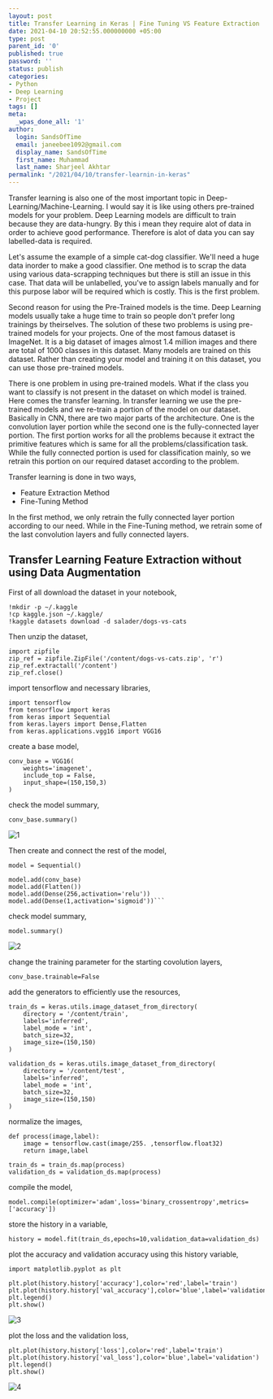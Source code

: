 ```yaml
---
layout: post
title: Transfer Learning in Keras | Fine Tuning VS Feature Extraction
date: 2021-04-10 20:52:55.000000000 +05:00
type: post
parent_id: '0'
published: true
password: ''
status: publish
categories:
- Python
- Deep Learning
- Project
tags: []
meta:
  _wpas_done_all: '1'
author:
  login: SandsOfTime
  email: janeebee1092@gmail.com
  display_name: SandsOfTime
  first_name: Muhammad
  last_name: Sharjeel Akhtar
permalink: "/2021/04/10/transfer-learnin-in-keras"
---
```

Transfer learning is also one of the most important topic in Deep-Learning/Machine-Learning. I would say it is like using others pre-trained models for your problem. Deep Learning models are difficult to train because they are data-hungry. By this i mean they require alot of data in order to achieve good performance. Therefore is alot of data you can say labelled-data is required. 

Let's assume the example of a simple cat-dog classifier. We'll need a huge data inorder to make a good classifier. One method is to scrap the data using various data-scrapping techniques but there is still an issue in this case. That data will be unlabelled, you've to assign labels manually and for this purpose labor will be required which is costly. This is the first problem.

Second reason for using the Pre-Trained models is the time. Deep Learning models usually take a huge time to train so people don't prefer long trainings by theirselves. The solution of these two problems is using pre-trained models for your projects. One of the most famous dataset is ImageNet. It is a big dataset of images almost 1.4 million images and there are total of 1000 classes in this dataset. Many models are trained on this dataset. Rather than creating your model and training it on this dataset, you can use those pre-trained models.

There is one problem in using pre-trained models. What if the class you want to classify is not present in the dataset on which model is trained. Here comes the transfer learning. In transfer learning we use the pre-trained models and we re-train a portion of the model on our dataset. Basically in CNN, there are two major parts of the architecture. One is the convolution layer portion while the second one is the fully-connected layer portion. The first portion works for all the problems because it extract the primitive features which is same for all the problems/classification task. While the fully connected portion is used for classification mainly, so we retrain this portion on our required dataset according to the problem.

Transfer learning is done in two ways,

* Feature Extraction Method
* Fine-Tuning Method

In the first method, we only retrain the fully connected layer portion according to our need. While in the Fine-Tuning method, we retrain some of the last convolution layers and fully connected layers. 

## Transfer Learning Feature Extraction without using Data Augmentation

First of all download the dataset in your notebook,

```
!mkdir -p ~/.kaggle
!cp kaggle.json ~/.kaggle/
!kaggle datasets download -d salader/dogs-vs-cats
```

Then unzip the dataset,

```
import zipfile
zip_ref = zipfile.ZipFile('/content/dogs-vs-cats.zip', 'r')
zip_ref.extractall('/content')
zip_ref.close()
```

import tensorflow and necessary libraries,

```
import tensorflow
from tensorflow import keras
from keras import Sequential
from keras.layers import Dense,Flatten
from keras.applications.vgg16 import VGG16
```

create a base model,

```
conv_base = VGG16(
    weights='imagenet',
    include_top = False,
    input_shape=(150,150,3)
)
```

check the model summary,

```
conv_base.summary()
```


![1](/assets/images/clt/transfer-learning-in-keras/1.png)

Then create and connect the rest of the model,

```
model = Sequential()

model.add(conv_base)
model.add(Flatten())
model.add(Dense(256,activation='relu'))
model.add(Dense(1,activation='sigmoid'))```
```
check model summary,

```
model.summary()
```

![2](/assets/images/clt/transfer-learning-in-keras/2.png)

change the training parameter for the starting covolution layers,

```
conv_base.trainable=False
```

add the generators to efficiently use the resources,

```
train_ds = keras.utils.image_dataset_from_directory(
    directory = '/content/train',
    labels='inferred',
    label_mode = 'int',
    batch_size=32,
    image_size=(150,150)
)

validation_ds = keras.utils.image_dataset_from_directory(
    directory = '/content/test',
    labels='inferred',
    label_mode = 'int',
    batch_size=32,
    image_size=(150,150)
)
```

normalize the images,

```
def process(image,label):
    image = tensorflow.cast(image/255. ,tensorflow.float32)
    return image,label

train_ds = train_ds.map(process)
validation_ds = validation_ds.map(process)
```

compile the model,

```
model.compile(optimizer='adam',loss='binary_crossentropy',metrics=['accuracy'])
```

store the history in a variable,

```
history = model.fit(train_ds,epochs=10,validation_data=validation_ds)
```

plot the accuracy and validation accuracy using this history variable,

```
import matplotlib.pyplot as plt

plt.plot(history.history['accuracy'],color='red',label='train')
plt.plot(history.history['val_accuracy'],color='blue',label='validation')
plt.legend()
plt.show()
```

![3](/assets/images/clt/transfer-learning-in-keras/3.png)

plot the loss and the validation loss,

```
plt.plot(history.history['loss'],color='red',label='train')
plt.plot(history.history['val_loss'],color='blue',label='validation')
plt.legend()
plt.show()
```

![4](/assets/images/clt/transfer-learning-in-keras/4.png)
